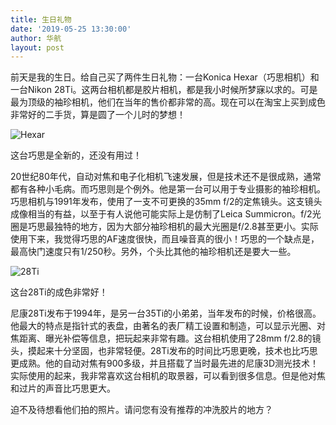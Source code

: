 ```yaml
---
title: 生日礼物
date: '2019-05-25 13:30:00'
author: 华航
layout: post
---
```


前天是我的生日。给自己买了两件生日礼物：一台Konica Hexar（巧思相机）和一台Nikon 28Ti。这两台相机都是胶片相机，都是我小时候所梦寐以求的。可是最为顶级的袖珍相机，他们在当年的售价都非常的高。现在可以在淘宝上买到成色非常好的二手货，算是圆了一个儿时的梦想！

![Hexar](https://dl.darkmatter.cn/albums/2019/%E8%83%B6%E7%89%87%E7%9B%B8%E6%9C%BA/hexar.jpg)

这台巧思是全新的，还没有用过！

20世纪80年代，自动对焦和电子化相机飞速发展，但是技术还不是很成熟，通常都有各种小毛病。而巧思则是个例外。他是第一台可以用于专业摄影的袖珍相机。巧思相机与1991年发布，使用了一支不可更换的35mm f/2的定焦镜头。这支镜头成像相当的有益，以至于有人说他可能实际上是仿制了Leica Summicron。f/2光圈是巧思最独特的地方，因为大部分袖珍相机的最大光圈是f/2.8甚至更小。实际使用下来，我觉得巧思的AF速度很快，而且噪音真的很小！巧思的一个缺点是，最高快门速度只有1/250秒。另外，个头比其他的袖珍相机还是要大一些。

![28Ti](https://dl.darkmatter.cn/albums/2019/%E8%83%B6%E7%89%87%E7%9B%B8%E6%9C%BA/28ti.jpg)

这台28Ti的成色非常好！

尼康28Ti发布于1994年，是另一台35Ti的小弟弟，当年发布的时候，价格很高。他最大的特点是指针式的表盘，由著名的表厂精工设置和制造，可以显示光圈、对焦距离、曝光补偿等信息，把玩起来非常有趣。这台相机使用了28mm f/2.8的镜头，摸起来十分坚固，也非常轻便。28Ti发布的时间比巧思更晚，技术也比巧思更成熟。他的自动对焦有900多级，并且搭载了当时最先进的尼康3D测光技术！实际使用的起来，我非常喜欢这台相机的取景器，可以看到很多信息。但是他对焦和过片的声音比巧思更大。

迫不及待想看他们拍的照片。请问您有没有推荐的冲洗胶片的地方？